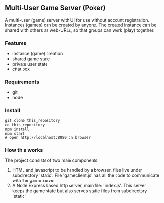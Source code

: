 ## Multi-User Game Server (Poker)
A multi-user (game) server with UI for use without account registration. Instances (games) can be created by anyone. The created instance can be shared with others as web-URLs, so that groups can work (play) together.

### Features
* instance (game) creation
* shared game state
* private user state
* chat box


### Requirements
* git
* node


### Install
```
git clone this_repository
cd this_repository
npm install
npm start
# open http://localhost:8080 in browser
```

### How this works
The project consists of two main components:
1. HTML and javascript to be handled by a browser, files live under subdirectory 'static'. File 'gameclient.js' has all the code to communicate with the game server
2. A Node Express based http server, main file: 'index.js'. This server keeps the game state but also serves static files from subdirectory 'static'